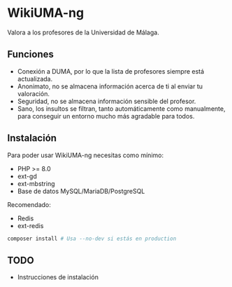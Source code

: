 # WikiUMA-ng
Valora a los profesores de la Universidad de Málaga.

## Funciones
* Conexión a DUMA, por lo que la lista de profesores siempre está actualizada.
* Anonimato, no se almacena información acerca de ti al enviar tu valoración.
* Seguridad, no se almacena información sensible del profesor.
* Sano, los insultos se filtran, tanto automáticamente como manualmente, para conseguir un entorno mucho más agradable para todos.

## Instalación
Para poder usar WikiUMA-ng necesitas como mínimo:
* PHP >= 8.0
* ext-gd
* ext-mbstring
* Base de datos MySQL/MariaDB/PostgreSQL

Recomendado:
* Redis
* ext-redis

```bash
composer install # Usa --no-dev si estás en production
```

## TODO
* Instrucciones de instalación
